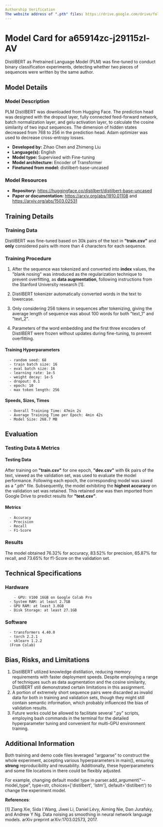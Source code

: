 ```yaml
---
Authorship Verification
The website address of ".pth" files: https://drive.google.com/drive/folders/1G9CSCXn0FT2xiv9BBcowGl2Vgw8ACLpE?usp=sharing
---
```


# Model Card for a65914zc-j29115zl-AV
DistilBERT as Pretrained Language Model (PLM) was fine-tuned to conduct binary classification experiments, detecting whether two pieces of sequences were written by the same author.

## Model Details

### Model Description
PLM DistilBERT was downloaded from Hugging Face. The prediction head was designed with the dropout layer, fully connected feed-forward network, batch normalization layer, and gelu activation layer, to calculate the cosine similarity of two input sequences. The dimension of hidden states decreased from 768 to 256 in the prediction head. Adam optimizer was used to decrease cross-entropy losses.

- **Developed by:** Zihao Chen and Zhimeng Liu
- **Language(s):** English
- **Model type:** Supervised with Fine-tuning
- **Model architecture:** Encoder of Transformer
- **Finetuned from model:** distilbert-base-uncased

### Model Resources
- **Repository:** https://huggingface.co/distilbert/distilbert-base-uncased
- **Paper or documentation:** https://arxiv.org/abs/1910.01108 and https://arxiv.org/abs/1503.02531

## Training Details

### Training Data
DistilBERT was fine-tuned based on 30k pairs of the text in **"train.csv"** and **only** considered pairs with more than 4 characters for each sequence.

### Training Procedure
1. After the sequence was tokenized and converted into **index** values, the "blank nosing" was introduced as the regularization technique to prevent overfitting, as **data augmentation**, following instructions from the Stanford University research [1].

2. DistilBERT tokenizer automatically converted words in the text to lowercase.

3. Only considering 256 tokens in sequences after tokenizing, giving the average length of sequence was about 100 words for both "text_1" and "text_2".

4. Parameters of the word embedding and the first three encoders of DistilBERT were frozen without updates during fine-tuning, to prevent overfitting.

#### Training Hyperparameters
      - random seed: 68
      - train batch size: 16
      - eval batch size: 16 
      - learning rate: 1e-5
      - weight decay: 1e-5
      - dropout: 0.1
      - epoch: 10
      - max token length: 256

#### Speeds, Sizes, Times
      - Overall Training Time: 47min 2s
      - Average Training Time per Epoch: 4min 42s
      - Model Size: 268.7 MB

## Evaluation

### Testing Data & Metrics

#### Testing Data
After training on **"train.csv"** for one epoch, **"dev.csv"** with 6k pairs of the text, viewed as the validation set, was used to evaluate the model performance. Following each epoch, the corresponding model was saved as a ".pth" file. Subsequently, the model exhibiting the **highest accuracy** on the validation set was retained. This retained one was then imported from Google Drive to predict results for **"test.csv"**.

#### Metrics
      - Accuracy
      - Precision
      - Recall
      - F1-Score

### Results
The model obtained 76.32% for accuracy, 83.52% for precision, 65.87% for recall, and 73.65% for f1-Score on the validation set.

## Technical Specifications

### Hardware
		- GPU: V100 16GB on Google Colab Pro
	  - System RAM: at least 2.7GB
	  - GPU RAM: at least 3.0GB
	  - Disk Storage: at least 27.1GB

### Software
      - transformers 4.40.0
      - torch 2.2.1
      - sklearn 1.2.2
      (From Colab)

## Bias, Risks, and Limitations
1. DistilBERT utilized knowledge distillation, reducing memory requirements with faster deployment speeds. Despite employing a range of techniques such as data augmentation and the cosine similarity, DistilBERT still demonstrated certain limitations in this assignment. 
2. A portion of extremely short sequence pairs were discarded as invalid data for both in training and validation sets, though they might still contain semantic information, which probably influenced the bias of validation results.
3. Future works could be allowed to facilitate several ".py" scripts, employing bash commands in the terminal for the detailed hyperparameter tuning and convenient for multi-GPU environment training.

## Additional Information
Both training and demo code files leveraged "argparse" to construct the whole experiment, accepting various hyperparameters in main(), ensuring **strong** reproducibility and reusability. Additionally, these hyperparameters and some file locations in there could be flexibly adjusted. 

For example, changing default model type in parser.add_argument("--model_type", type=str, choices=['distilbert', 'lstm'], default='distilbert') to change the experiment model.



**References**:

[1] Ziang Xie, Sida I Wang, Jiwei Li, Daniel Lévy, Aiming Nie, Dan Jurafsky, and Andrew Y Ng. Data noising as smoothing in neural network language models. arXiv preprint arXiv:1703.02573, 2017.

